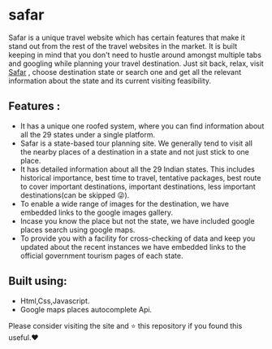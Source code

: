# safar
Safar is a unique travel website which has certain features that make it stand out from the rest of the travel websites in the market. It is built keeping in mind that you don't need to hustle around amongst multiple tabs and googling while planning your travel destination. Just sit back, relax, visit <a href="https://raj2852.github.io/safar">Safar</a>
, choose destination state or search one and get all the relevant information about the state and its current visiting feasibility.

## Features :

- It has a unique one roofed system, where you can find information about all the 29 states under a single platform.
- Safar is a state-based tour planning site. We generally tend to visit all the nearby places of a destination in a state and not just stick to one place.
- It has detailed information about all the 29 Indian states. This includes historical importance, best time to travel, tentative packages, best route to cover important destinations, important destinations, less important destinations(can be skipped 😜).
- To enable a wide range of images for the destination, we have embedded links to the google images gallery.
- Incase you know the place but not the state, we have included google places search using google maps.
- To provide you with a facility for cross-checking of data and keep you updated about the recent instances we have embedded links to the official government tourism pages of each state.

## Built using:

- Html,Css,Javascript.
- Google maps places autocomplete Api.

Please consider visiting the site and :star: this repository if you found this useful.:heart:
